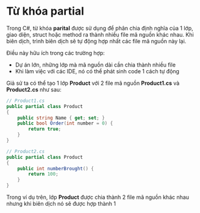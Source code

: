 # Từ khóa partial
Trong C#, từ khóa **parital** được sử dụng để phân chia định nghĩa của 1 lớp, giao diện, struct hoặc method ra thành nhiều file mã nguồn khác nhau. Khi biên dịch, trình biên dịch sẽ tự động hợp nhất các file mã nguồn này lại.

Điều này hữu ích trong các trường hợp:
- Dự án lớn, những lớp mà mã nguồn dài cần chia thành nhiều file
- Khi làm việc với các IDE, nó có thể phát sinh code 1 cách tự động

Giả sử ta có thể tạo 1 lớp **Product** với 2 file mã nguồn **Product1.cs** và **Product2.cs** như sau:
```cs
// Product1.cs
public partial class Product
{
    public string Name { get; set; }
    public bool Order(int number = 0) {
        return true;
    }
}

// Product2.cs
public partial class Product
{
    public int numberBrought() {
        return 100;
    }   
}
```
Trong ví dụ trên, lớp **Product** được chia thành 2 file mã nguồn khác nhau nhưng khi biên dịch nó sẽ được hợp thành 1